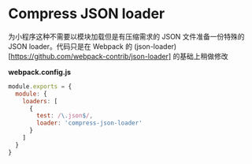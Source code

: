 
# Compress JSON loader

为小程序这种不需要以模块加载但是有压缩需求的 JSON 文件准备一份特殊的 JSON loader。代码只是在 Webpack 的 (json-loader)[https://github.com/webpack-contrib/json-loader] 的基础上稍做修改

**webpack.config.js**
```js
module.exports = {
  module: {
    loaders: [
      {
        test: /\.json$/,
        loader: 'compress-json-loader'
      }
    ]
  }
}
```
